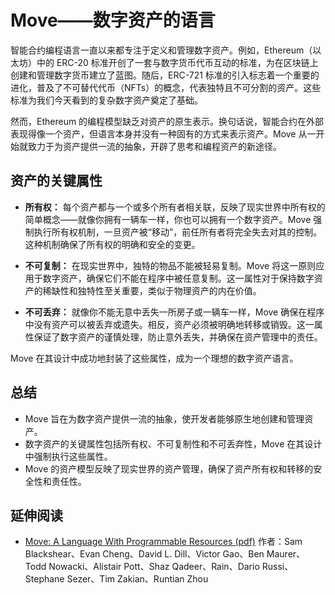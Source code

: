 # Move——数字资产的语言

智能合约编程语言一直以来都专注于定义和管理数字资产。例如，Ethereum（以太坊）中的 ERC-20 标准开创了一套与数字货币代币互动的标准，为在区块链上创建和管理数字货币建立了蓝图。随后，ERC-721 标准的引入标志着一个重要的进化，普及了不可替代代币（NFTs）的概念，代表独特且不可分割的资产。这些标准为我们今天看到的复杂数字资产奠定了基础。

然而，Ethereum 的编程模型缺乏对资产的原生表示。换句话说，智能合约在外部表现得像一个资产，但语言本身并没有一种固有的方式来表示资产。Move 从一开始就致力于为资产提供一流的抽象，开辟了思考和编程资产的新途径。

## 资产的关键属性

- **所有权：** 每个资产都与一个或多个所有者相关联，反映了现实世界中所有权的简单概念——就像你拥有一辆车一样，你也可以拥有一个数字资产。Move 强制执行所有权机制，一旦资产被“移动”，前任所有者将完全失去对其的控制。这种机制确保了所有权的明确和安全的变更。

- **不可复制：** 在现实世界中，独特的物品不能被轻易复制。Move 将这一原则应用于数字资产，确保它们不能在程序中被任意复制。这一属性对于保持数字资产的稀缺性和独特性至关重要，类似于物理资产的内在价值。

- **不可丢弃：** 就像你不能无意中丢失一所房子或一辆车一样，Move 确保在程序中没有资产可以被丢弃或遗失。相反，资产必须被明确地转移或销毁。这一属性保证了数字资产的谨慎处理，防止意外丢失，并确保在资产管理中的责任。

Move 在其设计中成功地封装了这些属性，成为一个理想的数字资产语言。

## 总结

- Move 旨在为数字资产提供一流的抽象，使开发者能够原生地创建和管理资产。
- 数字资产的关键属性包括所有权、不可复制性和不可丢弃性，Move 在其设计中强制执行这些属性。
- Move 的资产模型反映了现实世界的资产管理，确保了资产所有权和转移的安全性和责任性。

## 延伸阅读

- [Move: A Language With Programmable Resources (pdf)](https://developers.diem.com/papers/diem-move-a-language-with-programmable-resources/2019-06-18.pdf) 
  作者：Sam Blackshear、Evan Cheng、David L. Dill、Victor Gao、Ben Maurer、Todd Nowacki、Alistair Pott、Shaz Qadeer、Rain、Dario Russi、Stephane Sezer、Tim Zakian、Runtian Zhou